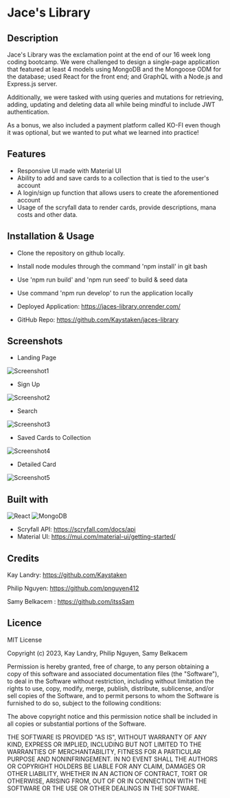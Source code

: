# Jace's Library

## Description

Jace's Library was the exclamation point at the end of our 16 week long coding bootcamp. We were challenged to design a single-page application that featured at least 4 models using MongoDB and the Mongoose ODM for the database; used React for the front end; and GraphQL with a Node.js and Express.js server.

Additionally, we were tasked with using queries and mutations for retrieving, adding, updating and deleting data all while being mindful to include JWT authentication.

As a bonus, we also included a payment platform called KO-FI even though it was optional, but we wanted to put what we learned into practice!

## Features
- Responsive UI made with Material UI
- Ability to add and save cards to a collection that is tied to the user's account
- A login/sign up function that allows users to create the aforementioned account
- Usage of the scryfall data to render cards, provide descriptions, mana costs and other data.

## Installation & Usage
- Clone the repository on github locally.
- Install node modules through the command 'npm install' in git bash
- Use 'npm run build' and 'npm run seed' to build & seed data
- Use command 'npm run develop' to run the application locally

- Deployed Application: https://jaces-library.onrender.com/ 
- GitHub Repo: https://github.com/Kaystaken/jaces-library

## Screenshots
- Landing Page

![Screenshot1](https://github.com/Kaystaken/jaces-library/assets/148396597/ba720532-51f0-456e-8ef1-e9103cd53c52)

- Sign Up

![Screenshot2](https://github.com/Kaystaken/jaces-library/assets/148396597/78bae69f-5ce4-4957-b90a-062716bf0f72)

- Search

![Screenshot3](https://github.com/Kaystaken/jaces-library/assets/148396597/8d755fca-3d81-4780-9de5-1909fce34d71)

- Saved Cards to Collection

![Screenshot4](https://github.com/Kaystaken/jaces-library/assets/148396597/8510360c-be23-4351-864c-643554de9a00)

- Detailed Card

![Screenshot5](https://github.com/Kaystaken/jaces-library/assets/148396597/a79bfdd5-1c39-4164-a52c-ce726ca6c36f)


## Built with
![React](https://img.shields.io/badge/react-%2320232a.svg?style=for-the-badge&logo=react&logoColor=%2361DAFB)
![MongoDB](https://img.shields.io/badge/MongoDB-%234ea94b.svg?style=for-the-badge&logo=mongodb&logoColor=white)
 - Scryfall API: https://scryfall.com/docs/api
 - Material UI: https://mui.com/material-ui/getting-started/

## Credits

Kay Landry: https://github.com/Kaystaken

Philip Nguyen: https://github.com/pnguyen412

Samy Belkacem : https://github.com/itssSam

## Licence
MIT License

Copyright (c) 2023, Kay Landry, Philip Nguyen, Samy Belkacem

Permission is hereby granted, free of charge, to any person obtaining a copy
of this software and associated documentation files (the "Software"), to deal
in the Software without restriction, including without limitation the rights
to use, copy, modify, merge, publish, distribute, sublicense, and/or sell
copies of the Software, and to permit persons to whom the Software is
furnished to do so, subject to the following conditions:

The above copyright notice and this permission notice shall be included in all
copies or substantial portions of the Software.

THE SOFTWARE IS PROVIDED "AS IS", WITHOUT WARRANTY OF ANY KIND, EXPRESS OR
IMPLIED, INCLUDING BUT NOT LIMITED TO THE WARRANTIES OF MERCHANTABILITY,
FITNESS FOR A PARTICULAR PURPOSE AND NONINFRINGEMENT. IN NO EVENT SHALL THE
AUTHORS OR COPYRIGHT HOLDERS BE LIABLE FOR ANY CLAIM, DAMAGES OR OTHER
LIABILITY, WHETHER IN AN ACTION OF CONTRACT, TORT OR OTHERWISE, ARISING FROM,
OUT OF OR IN CONNECTION WITH THE SOFTWARE OR THE USE OR OTHER DEALINGS IN THE
SOFTWARE.
